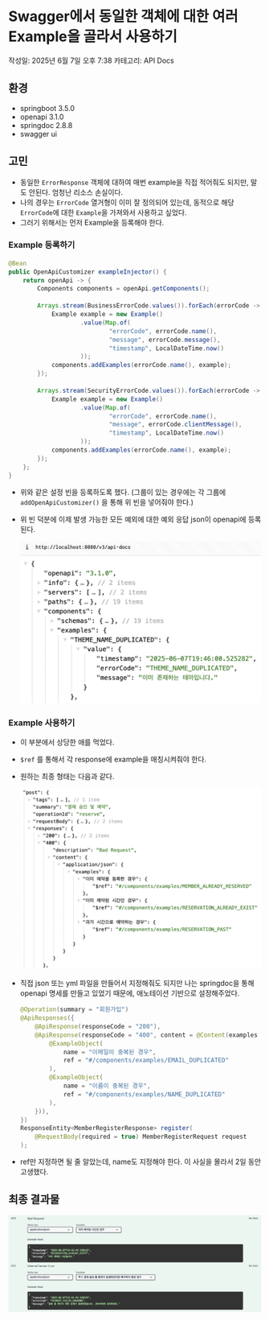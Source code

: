 # Swagger에서 동일한 객체에 대한 여러 Example을 골라서 사용하기

작성일: 2025년 6월 7일 오후 7:38
카테고리: API Docs

## 환경

- springboot 3.5.0
- openapi 3.1.0
- springdoc 2.8.8
- swagger ui

## 고민

- 동일한 `ErrorResponse` 객체에 대하여 매번 example을 직접 적어줘도 되지만, 말도 안된다. 엄청난 리소스 손실이다.
- 나의 경우는 `ErrorCode` 열거형이 이미 잘 정의되어 있는데, 동적으로 해당 `ErrorCode`에 대한 `Example`을 가져와서 사용하고 싶었다.
- 그러기 위해서는 먼저 Example을 등록해야 한다.

### Example 등록하기

```java
@Bean
public OpenApiCustomizer exampleInjector() {
    return openApi -> {
        Components components = openApi.getComponents();

        Arrays.stream(BusinessErrorCode.values()).forEach(errorCode -> {
            Example example = new Example()
                    .value(Map.of(
                            "errorCode", errorCode.name(),
                            "message", errorCode.message(),
                            "timestamp", LocalDateTime.now()
                    ));
            components.addExamples(errorCode.name(), example);
        });

        Arrays.stream(SecurityErrorCode.values()).forEach(errorCode -> {
            Example example = new Example()
                    .value(Map.of(
                            "errorCode", errorCode.name(),
                            "message", errorCode.clientMessage(),
                            "timestamp", LocalDateTime.now()
                    ));
            components.addExamples(errorCode.name(), example);
        });
    };
}
```

- 위와 같은 설정 빈을 등록하도록 했다. (그룹이 있는 경우에는 각 그룹에 `addOpenApiCustomizer()` 을 통해 위 빈을 넣어줘야 한다.)
- 위 빈 덕분에 이제 발생 가능한 모든 예외에 대한 예외 응답 json이 openapi에 등록된다.
    
    ![image.png](Swagger%EC%97%90%EC%84%9C%20%EB%8F%99%EC%9D%BC%ED%95%9C%20%EA%B0%9D%EC%B2%B4%EC%97%90%20%EB%8C%80%ED%95%9C%20%EC%97%AC%EB%9F%AC%20Example%EC%9D%84%20%EA%B3%A8%EB%9D%BC%EC%84%9C%20%EC%82%AC%EC%9A%A9%ED%95%98%EA%B8%B0%2020b30154715b800c9c61e935bad81c1e/image.png)
    

### Example 사용하기

- 이 부분에서 상당한 애를 먹었다.
- `$ref` 를 통해서 각 response에 example을 매칭시켜줘야 한다.
- 원하는 최종 형태는 다음과 같다.
    
    ![image.png](Swagger%EC%97%90%EC%84%9C%20%EB%8F%99%EC%9D%BC%ED%95%9C%20%EA%B0%9D%EC%B2%B4%EC%97%90%20%EB%8C%80%ED%95%9C%20%EC%97%AC%EB%9F%AC%20Example%EC%9D%84%20%EA%B3%A8%EB%9D%BC%EC%84%9C%20%EC%82%AC%EC%9A%A9%ED%95%98%EA%B8%B0%2020b30154715b800c9c61e935bad81c1e/image%201.png)
    
- 직접 json 또는 yml 파일을 만들어서 지정해줘도 되지만 나는 springdoc을 통해 openapi 명세를 만들고 있었기 때문에, 애노테이션 기반으로 설정해주었다.
    
    ```java
    @Operation(summary = "회원가입")
    @ApiResponses({
        @ApiResponse(responseCode = "200"),
        @ApiResponse(responseCode = "400", content = @Content(examples = {
            @ExampleObject(
                name = "이메일이 중복된 경우",
                ref = "#/components/examples/EMAIL_DUPLICATED"
            ),
            @ExampleObject(
                name = "이름이 중복된 경우",
                ref = "#/components/examples/NAME_DUPLICATED"
            ),
        })),
    })
    ResponseEntity<MemberRegisterResponse> register(
        @RequestBody(required = true) MemberRegisterRequest request
    );
    ```
    
- ref만 지정하면 될 줄 알았는데, name도 지정해야 한다. 이 사실을 몰라서 2일 동안 고생했다.

## 최종 결과물

![image.png](Swagger%EC%97%90%EC%84%9C%20%EB%8F%99%EC%9D%BC%ED%95%9C%20%EA%B0%9D%EC%B2%B4%EC%97%90%20%EB%8C%80%ED%95%9C%20%EC%97%AC%EB%9F%AC%20Example%EC%9D%84%20%EA%B3%A8%EB%9D%BC%EC%84%9C%20%EC%82%AC%EC%9A%A9%ED%95%98%EA%B8%B0%2020b30154715b800c9c61e935bad81c1e/image%202.png)